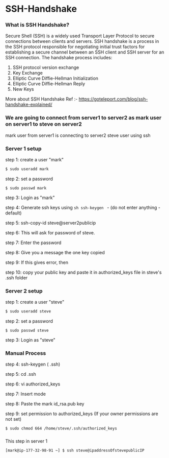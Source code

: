 # SSH-Handshake
### What is SSH Handshake?
Secure Shell (SSH) is a widely used Transport Layer Protocol to secure connections between clients and servers. SSH handshake is a process in the SSH protocol responsible for negotiating initial trust factors for establishing a secure channel between an SSH client and SSH server for an SSH connection. The handshake process includes:

1. SSH protocol version exchange
2. Key Exchange
3. Elliptic Curve Diffie-Hellman Initialization
4. Elliptic Curve Diffie-Hellman Reply
5. New Keys

More about SSH Handshake Ref :- https://goteleport.com/blog/ssh-handshake-explained/

### We are going to connect from server1 to server2 as mark user on server1 to steve on server2

mark user from server1 is connecting to server2 steve user using ssh

### Server 1 setup

step 1: create a user "mark" 
```sh 
$ sudo useradd mark
```
step 2: set a password 
```ssh
$ sudo passwd mark
```
step 3: Login as "mark"

step 4: Generate ssh keys using ```sh ssh-keygen ```  - (do not enter anything - default)

step 5: ssh-copy-id steve@server2publicip

step 6: This will ask for password of steve.

step 7: Enter the password

step 8: Give you a message the one key copied

step 9: If this gives error, then 

step 10: copy your public key and paste it in authorized_keys file in steve's .ssh folder

### Server 2 setup 

step 1: create a user "steve" 
```sh 
$ sudo useradd steve
```
step 2: set a password 
```ssh
$ sudo passwd steve
```
step 3: Login as "steve"

### Manual Process

step 4: ssh-keygen ( .ssh)

step 5: cd .ssh

step 6: vi authorized_keys 

step 7: Insert mode

step 8: Paste the mark id_rsa.pub key

step 9: set permission to authorized_keys (If your owner permissions are not set)

```sh 
$ sudo chmod 664 /home/steve/.ssh/authorized_keys
```

###
This step in server 1 

```sh
[mark@ip-177-32-98-91 ~] $ ssh steve@ipaddressOfstevepublicIP
```
 
